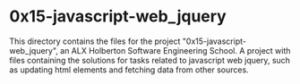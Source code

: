 # 0x15-javascript-web_jquery #

This directory contains the files for the project "0x15-javascript-web_jquery", an ALX Holberton Software Engineering School. A project with files containing the solutions for tasks related to javascript web jquery, such as updating html elements and fetching data from other sources.
